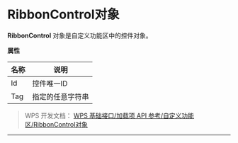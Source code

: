 # RibbonControl对象

**RibbonControl** 对象是自定义功能区中的控件对象。

**属性**

| 名称    | 说明             |
|---------|------------------|
| Id  | 控件唯一ID       |
| Tag | 指定的任意字符串 |

> WPS 开发文档： [WPS 基础接口/加载项 API 参考/自定义功能区/RibbonControl对象](https://qn.cache.wpscdn.cn/encs/doc/office_v19/topics/WPS%20%E5%9F%BA%E7%A1%80%E6%8E%A5%E5%8F%A3/%E5%8A%A0%E8%BD%BD%E9%A1%B9%20API%20%E5%8F%82%E8%80%83/%E8%87%AA%E5%AE%9A%E4%B9%89%E5%8A%9F%E8%83%BD%E5%8C%BA/RibbonControl%E5%AF%B9%E8%B1%A1.html)

------------------------------------------------------------------------
